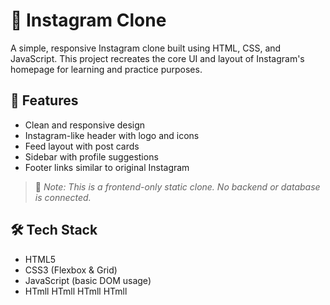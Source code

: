 # 📸 Instagram Clone

A simple, responsive Instagram clone built using HTML, CSS, and JavaScript. This project recreates the core UI and layout of Instagram's homepage for learning and practice purposes.

## 🚀 Features

- Clean and responsive design
- Instagram-like header with logo and icons
- Feed layout with post cards
- Sidebar with profile suggestions
- Footer links similar to original Instagram

> 🔧 *Note: This is a frontend-only static clone. No backend or database is connected.*

## 🛠️ Tech Stack

- HTML5
- CSS3 (Flexbox & Grid)
- JavaScript (basic DOM usage)
- HTmll HTmll HTmll HTmll 



  














